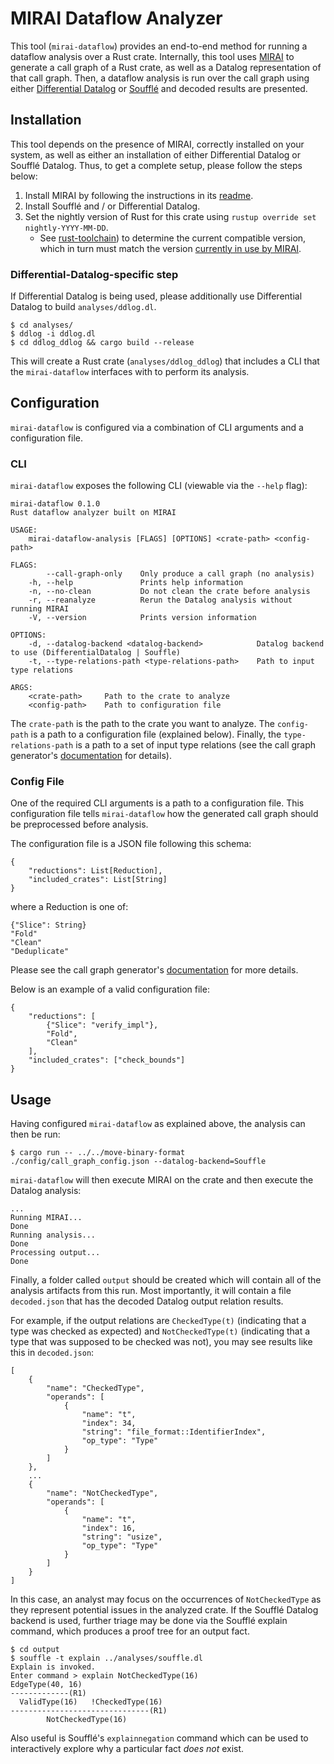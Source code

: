 # MIRAI Dataflow Analyzer

This tool (`mirai-dataflow`) provides an end-to-end method for running a dataflow analysis over a Rust crate.
Internally, this tool uses [MIRAI](https://github.com/facebookexperimental/MIRAI) to generate a call graph of a Rust crate, as well as a Datalog
representation of that call graph. Then, a dataflow analysis is run over the call graph using either
[Differential Datalog](https://github.com/vmware/differential-datalog) or [Soufflé](https://souffle-lang.github.io/) and decoded results are presented.

## Installation

This tool depends on the presence of MIRAI, correctly installed on your system, as well as
either an installation of either Differential Datalog or Soufflé Datalog. Thus, to get a complete
setup, please follow the steps below:

1. Install MIRAI by following the instructions in its [readme](https://github.com/facebookexperimental/MIRAI#readme).
2. Install Soufflé and / or Differential Datalog.
3. Set the nightly version of Rust for this crate using `rustup override set nightly-YYYY-MM-DD`.
    - See [rust-toolchain](./rust_toolchain)) to determine the current compatible version, which in turn
    must match the version [currently in use by MIRAI](https://github.com/facebookexperimental/MIRAI/blob/main/rust-toolchain).

### Differential-Datalog-specific step

If Differential Datalog is being used, please additionally use Differential Datalog to build `analyses/ddlog.dl`.
```
$ cd analyses/
$ ddlog -i ddlog.dl
$ cd ddlog_ddlog && cargo build --release
```
This will create a Rust crate (`analyses/ddlog_ddlog`) that includes a CLI that the `mirai-dataflow`
interfaces with to perform its analysis.

## Configuration

`mirai-dataflow` is configured via a combination of CLI arguments and a configuration file.

### CLI

`mirai-dataflow` exposes the following CLI (viewable via the `--help` flag):
```
mirai-dataflow 0.1.0
Rust dataflow analyzer built on MIRAI

USAGE:
    mirai-dataflow-analysis [FLAGS] [OPTIONS] <crate-path> <config-path>

FLAGS:
        --call-graph-only    Only produce a call graph (no analysis)
    -h, --help               Prints help information
    -n, --no-clean           Do not clean the crate before analysis
    -r, --reanalyze          Rerun the Datalog analysis without running MIRAI
    -V, --version            Prints version information

OPTIONS:
    -d, --datalog-backend <datalog-backend>            Datalog backend to use (DifferentialDatalog | Souffle)
    -t, --type-relations-path <type-relations-path>    Path to input type relations

ARGS:
    <crate-path>     Path to the crate to analyze
    <config-path>    Path to configuration file
```

The `crate-path` is the path to the crate you want to analyze. The `config-path` is a path to
a configuration file (explained below). Finally, the `type-relations-path` is a path to a set of
input type relations (see the call graph generator's
[documentation](https://github.com/facebookexperimental/MIRAI/blob/main/documentation/CallGraph.md#type-relations)
for details).

### Config File

One of the required CLI arguments is a path to a configuration file. This configuration file tells
`mirai-dataflow` how the generated call graph should be preprocessed before analysis.

The configuration file is a JSON file following this schema:
```
{
    "reductions": List[Reduction],
    "included_crates": List[String]
}
```
where a Reduction is one of:
```
{"Slice": String}
"Fold"
"Clean"
"Deduplicate"
```

Please see the call graph generator's
[documentation](https://github.com/facebookexperimental/MIRAI/blob/main/documentation/CallGraph.md)
for more details.

Below is an example of a valid configuration file:
```
{
    "reductions": [
        {"Slice": "verify_impl"},
        "Fold",
        "Clean"
    ],
    "included_crates": ["check_bounds"]
}
```

## Usage

Having configured `mirai-dataflow` as explained above, the analysis can then be run:
```
$ cargo run -- ../../move-binary-format ./config/call_graph_config.json --datalog-backend=Souffle
```

`mirai-dataflow` will then execute MIRAI on the crate and then execute the Datalog analysis:
```
...
Running MIRAI...
Done
Running analysis...
Done
Processing output...
Done
```

Finally, a folder called `output` should be created which will contain all of the analysis
artifacts from this run. Most importantly, it will contain a file `decoded.json` that has
the decoded Datalog output relation results.

For example, if the output relations are `CheckedType(t)` (indicating that a type was checked
as expected) and `NotCheckedType(t)` (indicating that a type that was supposed to be checked
was not), you may see results like this in `decoded.json`:
```
[
    {
        "name": "CheckedType",
        "operands": [
            {
                "name": "t",
                "index": 34,
                "string": "file_format::IdentifierIndex",
                "op_type": "Type"
            }
        ]
    },
    ...
    {
        "name": "NotCheckedType",
        "operands": [
            {
                "name": "t",
                "index": 16,
                "string": "usize",
                "op_type": "Type"
            }
        ]
    }
]
```

In this case, an analyst may focus on the occurrences of `NotCheckedType` as they represent
potential issues in the analyzed crate. If the Soufflé Datalog backend is used, further triage
may be done via the Soufflé explain command, which produces a proof tree for an output fact.

```
$ cd output
$ souffle -t explain ../analyses/souffle.dl
Explain is invoked.
Enter command > explain NotCheckedType(16)
EdgeType(40, 16)
-------------(R1)
  ValidType(16)   !CheckedType(16)
-------------------------------(R1)
        NotCheckedType(16)
```

Also useful is Soufflé's `explainnegation` command which can be used to interactively explore
why a particular fact _does not_ exist.
